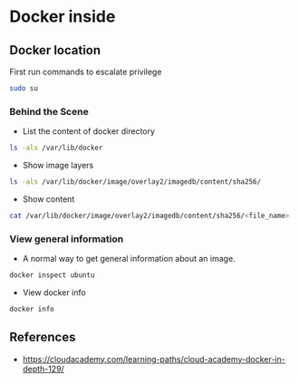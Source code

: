 # Docker inside

## Docker location

First run commands to escalate privilege
```bash
sudo su
```

### Behind the Scene
- List the content of docker directory
```bash
ls -als /var/lib/docker
```
- Show image layers
```bash
ls -als /var/lib/docker/image/overlay2/imagedb/content/sha256/
```
- Show content
```bash
cat /var/lib/docker/image/overlay2/imagedb/content/sha256/<file_name> | python -m json.tool
```

### View general information
- A normal way to get general information about an image.
```bash
docker inspect ubuntu
```
- View docker info
```bash
docker info
```

## References
- https://cloudacademy.com/learning-paths/cloud-academy-docker-in-depth-129/
